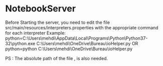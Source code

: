 # NotebookServer

Before Starting the server, you need to edit the file src/main/resources/interpreters.properties with the appropriate command for each interpreter
Example:
python=C:\Users\mehdi\AppData\Local\Programs\Python\Python37-32\python.exe C:\Users\mehdi\OneDrive\Bureau\ioHelper.py
OR
python=python C:\Users\mehdi\OneDrive\Bureau\ioHelper.py

PS : The absolute path of the file , is also needed.
